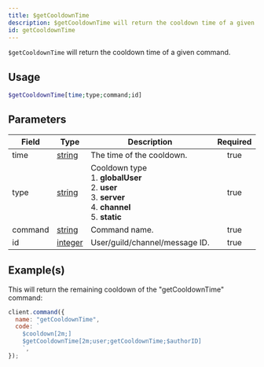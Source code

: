 ```yaml
---
title: $getCooldownTime
description: $getCooldownTime will return the cooldown time of a given command.
id: getCooldownTime
---
```


`$getCooldownTime` will return the cooldown time of a given command.

## Usage

```php
$getCooldownTime[time;type;command;id]
```

## Parameters

| Field   | Type                                                                                                | Description                                                                                                               | Required |
| ------- | --------------------------------------------------------------------------------------------------- | ------------------------------------------------------------------------------------------------------------------------- | :------: |
| time    | [string](https://developer.mozilla.org/en-US/docs/Web/JavaScript/Reference/Global_Objects/String)   | The time of the cooldown.                                                                                                 |   true   |
| type    | [string](https://developer.mozilla.org/en-US/docs/Web/JavaScript/Reference/Global_Objects/String)   | Cooldown type <br /> 1. **globalUser** <br /> 2. **user** <br /> 3. **server** <br /> 4. **channel** <br /> 5. **static** |   true   |
| command | [string](https://developer.mozilla.org/en-US/docs/Web/JavaScript/Reference/Global_Objects/String)   | Command name.                                                                                                             |   true   |
| id      | [integer](https://developer.mozilla.org/en-US/docs/Web/JavaScript/Reference/Global_Objects/Integer) | User/guild/channel/message ID.                                                                                            |   true   |

## Example(s)

This will return the remaining cooldown of the "getCooldownTime" command:

```javascript
client.command({
  name: "getCooldownTime",
  code: `
    $cooldown[2m;]
    $getCooldownTime[2m;user;getCooldownTime;$authorID]
    `,
});
```
